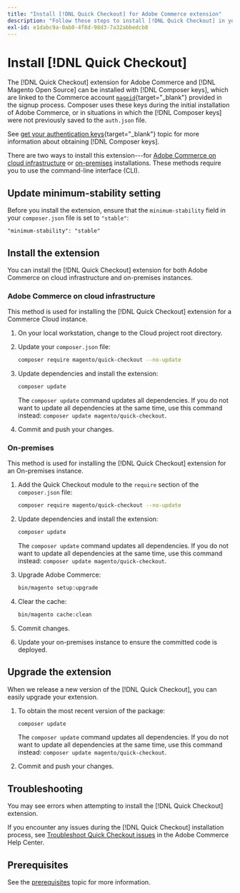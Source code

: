 ```yaml
---
title: "Install [!DNL Quick Checkout] for Adobe Commerce extension"
description: "Follow these steps to install [!DNL Quick Checkout] in your Adobe Commerce project."
exl-id: e1dabc9a-0ab0-4f8d-98d3-7a32abbedcb8
---
```

# Install [!DNL Quick Checkout]

The [!DNL Quick Checkout] extension for Adobe Commerce and [!DNL Magento Open Source] can be installed with [!DNL Composer keys], which are linked to the Commerce account [`mageid`](https://devdocs.magento.com/marketplace/sellers/profile-personal.html#field-descriptions){target="_blank"} provided in the signup process. Composer uses these keys during the initial installation of Adobe Commerce, or in situations in which the [!DNL Composer keys] were not previously saved to the `auth.json` file.

See [get your authentication keys](https://devdocs.magento.com/guides/v2.4/install-gde/prereq/connect-auth.html){target="_blank"} topic for more information about obtaining [!DNL Composer keys].

There are two ways to install this extension---for [Adobe Commerce on cloud infrastructure](#magento-commerce-cloud) or [on-premises](#on-premises) installations. These methods require you to use the command-line interface (CLI).

## Update minimum-stability setting

Before you install the extension, ensure that the `minimum-stability` field in your `composer.json` file is set to `"stable"`:

`"minimum-stability": "stable"`

## Install the extension

You can install the [!DNL Quick Checkout] extension for both Adobe Commerce on cloud infrastructure and on-premises instances.

### Adobe Commerce on cloud infrastructure

This method is used for installing the [!DNL Quick Checkout] extension for a Commerce Cloud instance.

1. On your local workstation, change to the Cloud project root directory.

1. Update your `composer.json` file:

   ```bash
   composer require magento/quick-checkout --no-update
   ```

1. Update dependencies and install the extension:

   ```bash
   composer update
   ```

   The `composer update` command updates all dependencies. If you do not want to update all dependencies at the same time, use this command instead: `composer update magento/quick-checkout`.

1. Commit and push your changes.

### On-premises

This method is used for installing the [!DNL Quick Checkout] extension for an On-premises instance.

1. Add the Quick Checkout module to the `require` section of the `composer.json` file:

   ```bash
   composer require magento/quick-checkout --no-update
   ```

1. Update dependencies and install the extension:

   ```bash
   composer update
   ```

   The `composer update` command updates all dependencies. If you do not want to update all dependencies at the same time, use this command instead: `composer update magento/quick-checkout`.

1. Upgrade Adobe Commerce:

   ```bash
   bin/magento setup:upgrade
   ```

1. Clear the cache:

   ```bash
   bin/magento cache:clean
   ```

1. Commit changes.
1. Update your on-premises instance to ensure the committed code is deployed.

## Upgrade the extension

When we release a new version of the [!DNL Quick Checkout], you can easily upgrade your extension.

1. To obtain the most recent version of the package:

   ```bash
   composer update
   ```
   
   The `composer update` command updates all dependencies. If you do not want to update all dependencies at the same time, use this command instead: `composer update magento/quick-checkout`.

1. Commit and push your changes.

## Troubleshooting

You may see errors when attempting to install the [!DNL Quick Checkout] extension.

If you encounter any issues during the [!DNL Quick Checkout] installation process, see [Troubleshoot Quick Checkout issues](https://support.magento.com/hc/en-us/articles/6909450342541) in the Adobe Commerce Help Center.

## Prerequisites

See the [prerequisites](../quick-checkout/prerequisites.md) topic for more information.
